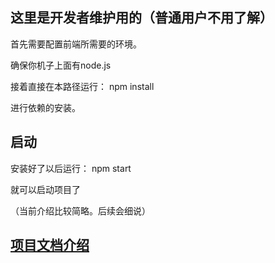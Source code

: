## 这里是开发者维护用的（普通用户不用了解）

首先需要配置前端所需要的环境。

确保你机子上面有node.js

接着直接在本路径运行：
npm install

进行依赖的安装。

## 启动
安装好了以后运行：
npm start

就可以启动项目了

（当前介绍比较简略。后续会细说）

## [项目文档介绍](./项目文档介绍.md)



